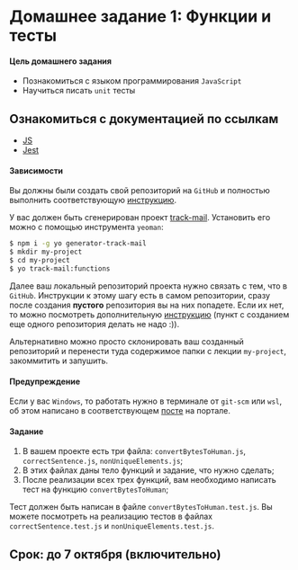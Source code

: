 # Домашнее задание 1: Функции и тесты

#### Цель домашнего задания

* Познакомиться с языком программирования `JavaScript`
* Научиться писать `unit` тесты

## Ознакомиться с документацией по ссылкам
* [JS](https://learn.javascript.ru/)
* [Jest](https://jestjs.io/ru/docs/getting-started)

#### Зависимости

Вы должны были создать свой репозиторий на `GitHub` и полностью выполнить соответствующую [инструкцию](https://github.com/track-mail-ru/homework).

У вас должен быть сгенерирован проект [track-mail](https://github.com/track-mail-ru/generator-track-mail/).
Установить его можно с помощью инструмента `yeoman`:
```bash
$ npm i -g yo generator-track-mail
$ mkdir my-project
$ cd my-project
$ yo track-mail:functions
```

Далее ваш локальный репозиторий проекта нужно связать с тем, что в `GitHub`. Инструкции к этому шагу есть в самом репозитории, сразу после создания **пустого** репозитория вы на них попадете. Если их нет, то можно посмотреть дополнительную [инструкцию](https://gist.github.com/mindplace/b4b094157d7a3be6afd2c96370d39fad) (пункт с созданием еще одного репозитория делать не надо :)).

Альтернативно можно просто склонировать ваш созданный репозиторий и перенести туда содержимое папки с лекции `my-project`, закоммитить и запушить.

#### Предупреждение

Если у вас `Windows`, то работать нужно в терминале от `git-scm` или `wsl`, об этом написано в соответствующем [посте](https://education.vk.company/blog/view/455/) на портале.

#### Задание

1. В вашем проекте есть три файла: `convertBytesToHuman.js`, `correctSentence.js`, `nonUniqueElements.js`;
2. В этих файлах даны тело функций и задание, что нужно сделать;
3. После реализации всех трех функций, вам необходимо написать тест на функцию `convertBytesToHuman`;

Тест должен быть написан в файле `convertBytesToHuman.test.js`. Вы можете посмотреть на реализацию тестов в файлах `correctSentence.test.js` и `nonUniqueElements.test.js`.

## Срок: до 7 октября (включительно)
